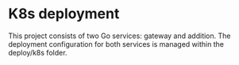 # K8s deployment

This project consists of two Go services: gateway and addition.
The deployment configuration for both services is managed within the deploy/k8s folder.
